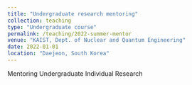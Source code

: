 ```yaml
---
title: "Undergraduate research mentoring"
collection: teaching
type: "Undergraduate course"
permalink: /teaching/2022-summer-mentor
venue: "KAIST, Dept. of Nuclear and Quantum Engineering"
date: 2022-01-01
location: "Daejeon, South Korea"
---
```


Mentoring Undergraduate Individual Research

